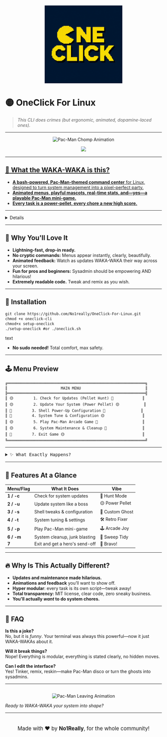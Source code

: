 <!--
━━━━━━━━━━━━━━━━━━━━━━━━━━━━━━━🟡━━━━━━━━━━━━━━━━━━━━━━━━━━━━━━━
          ONECLICK FOR LINUX — THE TERMINAL'S ARCADE
━━━━━━━━━━━━━━━━━━━━━━━━━━━━━━━━━━━━━━━━━━━━━━━━━━━━━━━━━━━━━━━
-->

<p align="center">
  <img src="assets/oneclick-logo.png" alt="OneClick Logo" width="250"/>
</p>


# 🟡 OneClick For Linux

> _This CLI does crimes (but ergonomic, animated, dopamine-laced ones)._

---

<p align="center">
  <img src="https://media3.giphy.com/media/v1.Y2lkPTc5MGI3NjExdGo1b28xYTNraDdha2pwZWxoYmpxb2x2NDkxNXhsNWQ3cjNkMnRuZyZlcD12MV9pbnRlcm5hbF9naWZfYnlfaWQmY3Q9Zw/MZRBXIfxUQMfli5vUf/giphy.gif" width="350" alt="Pac-Man Chomp Animation">
</p>

<p align="center">
  <a href="https://github.com/No1really/OneClick-For-Linux/">
    <img src="https://img.shields.io/badge/-TRY%20ONECLICK%20NOW-%23FFD52E?style=for-the-badge&logo=linux&logoColor=white">
</p>

---

## 🎉 What the WAKA-WAKA is this?

- **A bash-powered, Pac-Man-themed command center** for Linux, designed to turn system management into a pixel-perfect party.
- **Animated menus, playful mascots, real-time stats, and—yes—a playable Pac-Man mini-game.**
- **Every task is a power-pellet, every chore a new high score.**

---

<details>
<summary><kbd>💥 See It in Action!</kbd></summary>
<br>

*Chomp through system updates, maintenance, and more—while Pac-Man dances in the terminal!*


https://github.com/user-attachments/assets/8218da2a-1b03-4040-aade-60614ad4c641


</details>

---

## 🚀 Why You'll Love It

- **Lightning-fast, drop-in ready.**
- **No cryptic commands:** Menus appear instantly, clearly, beautifully.
- **Animated feedback:** Watch as updates WAKA-WAKA their way across your screen.
- **Fun for pros and beginners:** Sysadmin should be empowering AND hilarious!
- **Extremely readable code.** Tweak and remix as you wish.

---

## 🍬 Installation

```
git clone https://github.com/No1really/OneClick-For-Linux.git
chmod +x oneclick-cli
chmod+x setup-oneclick
./setup-oneclick #or ./oneclick.sh
```
text

- **No sudo needed!** Total comfort, max safety.

---

## 🕹️ Menu Preview
```
╔══════════════════════════════════════════════════════════════╗
║                        MAIN MENU                             ║
╠══════════════════════════════════════════════════════════════╣
║ 🟡         1. Check for Updates (Pellet Hunt) 🍒             ║
║ 🟡         2. Update Your System (Power Pellet) 🟡           ║
║ 👻         3. Shell Power-Up Configuration 🍒                ║
║ 👻         4. System Tune & Configuration 🟡                 ║
║ 🟡         5. Play Pac-Man Arcade Game 👻                    ║
║ 🟡         6. System Maintenance & Cleanup 🍒                ║
║ 🍒         7. Exit Game 🟡                                   ║
╚══════════════════════════════════════════════════════════════╝
```


---

<details>
<summary><kbd>✨ What Exactly Happens?</kbd></summary>
<br>

- **Bash magic** loads a crisp menu with ASCII borders, mascot, centered layout, live system stats.
- Choose any number: OneClick flies into action! Each feature is a neat, isolated module—easy to read, fun to run.
- **Animations everywhere:** From loading to error screens, your terminal dances with retro energy.
- Between tasks? Smash “5” and play Pac-Man _right there_.
- Never see a boring wall of text—**it’s all formatted, boxed, and quirky**.

<p align="center">
  <img src="https://media.giphy.com/media/v1.Y2lkPTc5MGI3NjExb3E2ajYwaXhyOXNtZDhhb2h6cTZ3bjJlbW5xbzJ6NnZsZHZzbjhubiZlcD12MV9naWZzX3NlYXJjaCZjdD1n/Ut9IfYd8U1C0CNQi76/giphy.gif" width="350" alt="Pac-Man Victory Animation">
</p>

</details>

---

## 🍾 Features At a Glance

| Menu/Flag                | What It Does                        | Vibe            |
|--------------------------|-------------------------------------|-----------------|
| **1 / -c**               | Check for system updates            | 🍒 Hunt Mode    |
| **2 / -u**               | Update system like a boss           | 🟡 Power Pellet |
| **3 / -s**               | Shell tweaks & configuration         | 👻 Custom Ghost |
| **4 / -t**               | System tuning & settings            | 🛠️ Retro Fixer  |
| **5 / -p**               | Play Pac-Man mini-game              | 🕹️ Arcade Joy   |
| **6 / -m**               | System cleanup, junk blasting       | 🧹 Sweep Tidy   |
| **7**                    | Exit and get a hero's send-off       | 🌈 Bravo!       |

---

## 🔥 Why Is This Actually Different?

- **Updates and maintenance made hilarious.**
- **Animations and feedback** you’ll want to show off.
- **Hyper modular**: every task is its own script—tweak away!
- **Total transparency:** MIT license, clear code, zero sneaky business.
- **You'll actually _want_ to do system chores.**

---

## 🧐 FAQ

**Is this a joke?**  
No, but it is _funny_. Your terminal was always this powerful—now it just WAKA-WAKAs about it.

**Will it break things?**  
Nope! Everything is modular, everything is stated clearly, no hidden moves.

**Can I edit the interface?**  
Yes! Tinker, remix, reskin—make Pac-Man disco or turn the ghosts into sysadmins.

---

<p align="center" style="margin-top:30px">

  <img src="https://media.giphy.com/media/v1.Y2lkPTc5MGI3NjExc2J6Z3ZjMWh3Y2d5aXEzaDVqZHRzaTdzcnl0d25nNGxtdXZiYjlxZyZlcD12MV9naWZzX3NlYXJjaCZjdD1n/coMv2Xa5BFDLqXM0Td/giphy.gif" width="350" alt="Pac-Man Leaving Animation">

*Ready to WAKA-WAKA your system into shape?*

</p>

---

<div align="center" style="margin-top:40px; font-size: 1.2em">
Made with ❤️  by <b>No1Really</b>, for the whole community!
</div>

